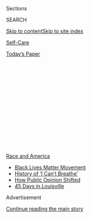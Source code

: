 <div id="app">

<div>

<div>

<div>

<div class="NYTAppHideMasthead css-1q2w90k e1suatyy0">

<div class="section css-ui9rw0 e1suatyy2">

<div class="css-eph4ug er09x8g0">

<div class="css-6n7j50">

</div>

<span class="css-1dv1kvn">Sections</span>

<div class="css-10488qs">

<span class="css-1dv1kvn">SEARCH</span>

</div>

[Skip to content](#site-content)[Skip to site
index](#site-index)

</div>

<div id="masthead-section-label" class="css-1wr3we4 eaxe0e00">

[Self-Care](https://www.nytimes.com/section/style/self-care/)

</div>

<div class="css-10698na e1huz5gh0">

</div>

</div>

<div id="masthead-bar-one" class="section hasLinks css-15hmgas e1csuq9d3">

<div class="css-uqyvli e1csuq9d0">

</div>

<div class="css-1uqjmks e1csuq9d1">

</div>

<div class="css-9e9ivx">

[](https://myaccount.nytimes.com/auth/login?response_type=cookie&client_id=vi)

</div>

<div class="css-1bvtpon e1csuq9d2">

[Today’s
Paper](https://www.nytimes.com/section/todayspaper)

</div>

</div>

</div>

</div>

<div data-aria-hidden="false">

<div id="site-content" data-role="main">

<div>

<div class="css-1aor85t" style="opacity:0.000000001;z-index:-1;visibility:hidden">

<div class="css-1hqnpie">

<div class="css-epjblv">

<span class="css-17xtcya">[Self-Care](/section/style/self-care/)</span><span class="css-x15j1o">|</span><span class="css-fwqvlz">Self-Care
for Black
Journalists</span>

</div>

<div class="css-k008qs">

<div class="css-1iwv8en">

<span class="css-18z7m18"></span>

<div>

</div>

</div>

<span class="css-1n6z4y">https://nyti.ms/3frJl47</span>

<div class="css-1705lsu">

<div class="css-4xjgmj">

<div class="css-4skfbu" data-role="toolbar" data-aria-label="Social Media Share buttons, Save button, and Comments Panel with current comment count" data-testid="share-tools">

  - 
  - 
  - 
  - 
    
    <div class="css-6n7j50">
    
    </div>

  - 
  - 

</div>

</div>

</div>

</div>

</div>

</div>

<div id="NYT_TOP_BANNER_REGION" class="css-13pd83m">

<div>

<div id="styln-prism-menu-1590763508878" class="section interactive-content interactive-size-medium css-1edisqu">

<div class="css-17ih8de interactive-body">

<div id="scroll-container" class="css-1gj85ro">

[<span class="styln-title-wrap"><span class="css-1pje3qr">Race
and</span><span class="css-1pje3qr">
America</span></span>](https://www.nytimes.com/news-event/george-floyd-protests-minneapolis-new-york-los-angeles?action=click&pgtype=Article&state=default&region=TOP_BANNER&context=storylines_menu)

  - [Black Lives Matter
    Movement](https://www.nytimes.com/interactive/2020/07/03/us/george-floyd-protests-crowd-size.html?action=click&pgtype=Article&state=default&region=TOP_BANNER&context=storylines_menu)
  - [History of ‘I Can’t
    Breathe’](https://www.nytimes.com/interactive/2020/06/28/us/i-cant-breathe-police-arrest.html?action=click&pgtype=Article&state=default&region=TOP_BANNER&context=storylines_menu)
  - [How Public Opinion
    Shifted](https://www.nytimes.com/interactive/2020/06/10/upshot/black-lives-matter-attitudes.html?action=click&pgtype=Article&state=default&region=TOP_BANNER&context=storylines_menu)
  - [45 Days in
    Louisville](https://www.nytimes.com/interactive/2020/07/16/us/black-lives-matter-protests-louisville-breonna-taylor.html?action=click&pgtype=Article&state=default&region=TOP_BANNER&context=storylines_menu)

</div>

</div>

</div>

</div>

</div>

<div id="top-wrapper" class="css-1sy8kpn">

<div id="top-slug" class="css-l9onyx">

Advertisement

</div>

[Continue reading the main
story](#after-top)

<div class="ad top-wrapper" style="text-align:center;height:100%;display:block;min-height:250px">

<div id="top" class="place-ad" data-position="top" data-size-key="top">

</div>

</div>

<div id="after-top">

</div>

</div>

<div>

<div id="sponsor-wrapper" class="css-1hyfx7x">

<div id="sponsor-slug" class="css-19vbshk">

Supported by

</div>

[Continue reading the main
story](#after-sponsor)

<div id="sponsor" class="ad sponsor-wrapper" style="text-align:center;height:100%;display:block">

</div>

<div id="after-sponsor">

</div>

</div>

<div class="css-186x18t">

</div>

<div class="css-1vkm6nb ehdk2mb0">

# Self-Care for Black Journalists

</div>

In a news cycle filled with tragedy, much of it disproportionately
affecting people of color, Black reporters and editors are reimagining
coping strategies.

<div class="css-79elbk" data-testid="photoviewer-wrapper">

<div class="css-z3e15g" data-testid="photoviewer-wrapper-hidden">

</div>

<div class="css-1a48zt4 ehw59r15" data-testid="photoviewer-children">

![<span class="css-16f3y1r e13ogyst0" data-aria-hidden="true">Natelegé
Whaley, a freelance journalist, said: “No one is really thinking about
whether Black freelancers have the resources they need to stay sane
during this
time.”</span>](https://static01.nyt.com/images/2020/07/09/fashion/09BLACK-JOURNALISTS-Natelege-Whaley/merlin_174323043_57123aa6-e6ba-46e0-9178-6e1334e3e7b4-articleLarge.jpg?quality=75&auto=webp&disable=upscale)

</div>

</div>

<div class="css-18e8msd">

<div class="css-vp77d3 epjyd6m0">

<div class="css-1baulvz">

By <span class="css-1baulvz last-byline" itemprop="name">Patrice
Peck</span>

</div>

</div>

  - 
    
    <div class="css-ld3wwf e16638kd2">
    
    Published July 14, 2020Updated July 15,
    2020
    
    </div>

  - 
    
    <div class="css-4xjgmj">
    
    <div class="css-pvvomx" data-role="toolbar" data-aria-label="Social Media Share buttons, Save button, and Comments Panel with current comment count" data-testid="share-tools">
    
      - 
      - 
      - 
      - 
        
        <div class="css-6n7j50">
        
        </div>
    
      - 
      - 
    
    </div>
    
    </div>

</div>

</div>

<div class="section meteredContent css-1r7ky0e" name="articleBody" itemprop="articleBody">

<div class="css-1fanzo5 StoryBodyCompanionColumn">

<div class="css-53u6y8">

Heat flushed Natelegé Whaley’s body as she wrote a news article about
the shooting by police that [killed Breonna
Taylor](https://www.nytimes.com/article/breonna-taylor-police.html). Ms.
Whaley, a journalist, figured she was tired. Then came the mental fog,
digestive issues and blurred vision. When these seemingly separate
issues snowballed into a panic attack and a trip to the emergency room
in late May, Ms. Whaley, 31, who lives in Brooklyn, connected the dots.

“I’m writing about the suffering of someone who looks like me,” she
said. “We just keep going and going and going and going because we feel
like that’s what we must do, and that’s not healthy.”

The news today is filled with grief, especially for Black journalists
reporting on violence against Black people, socioeconomic disparities
underscored by the coronavirus pandemic and racism in the workplace. The
situation is complicated by the fact that often they are doing this work
for publications where most of the staff is white.

“Black journalists, like nurses or psychotherapists or anyone else who
regularly hears or views trauma narratives, may experience vicarious
trauma, or distress that stems from repeated exposure to the trauma of
others,” said Robin D. Stone, a licensed mental health counselor
specializing in trauma-informed treatment. “They may feel especially
vulnerable that the person on the respirator or in the violent video
could be them or someone they love.” (Ms. Stone knows the world of
reporting intimately: For more than 20 years, she was a journalist,
including a stint at The New York Times.)

</div>

</div>

<div class="css-1fanzo5 StoryBodyCompanionColumn">

<div class="css-53u6y8">

The conditions can be particularly challenging for freelancers, who
cannot rely on a biweekly paycheck or corporate health insurance, Ms.
Whaley said.

“Even though you’re getting paid, it really puts us in a vulnerable
position while the company profits off the work that requires immense
emotional and mental labor,” she said. “Yes, the stories need to be
told. But no one is really thinking about whether Black freelancers have
the resources they need to stay sane during this
time.”

<div class="css-79elbk" data-testid="photoviewer-wrapper">

<div class="css-z3e15g" data-testid="photoviewer-wrapper-hidden">

</div>

<div class="css-1a48zt4 ehw59r15" data-testid="photoviewer-children">

<div class="css-zgakxe erfvjey0">

<span class="css-1ly73wi e1tej78p0">Image</span>

<div class="css-zjzyr8">

<div data-testid="lazyimage-container" style="height:355.73333333333335px">

</div>

</div>

</div>

<span class="css-16f3y1r e13ogyst0" data-aria-hidden="true">Julia
Craven, a reporter for Slate.</span>

</div>

</div>

## Addressing Trauma

Black Americans are underrepresented in American newsrooms; a Pew
Research Center survey of data from 2013 to 2017 found that only 7
percent of newsroom employees are Black. (At The New York Times, 9
percent of newsroom employees are Black.) Often Black journalists are
called upon to report and write specifically about issues within their
own community, which may involve viewing imagery that depicts violence,
hatred and death.

Many of them have [begun speaking
out](https://www.huffpost.com/entry/black-journalists-media-reckoning-coronavirus-protests_n_5f0886d5c5b67a80bc06c683?guccounter=1&guce_referrer=aHR0cHM6Ly90LmNvL1llVXE1a2dZU3A_YW1wPTE&guce_referrer_sig=AQAAAI-nT8EfHpllwL0NGE4Zp1KVkb-NaJhDUuKhopPe-9QqpGJCUC1plFEkJU9HV1twl47KO7XZ4lFAMlimSMiCkj4VykYT1hwmBCiQrAX0C6YK8rthWkoOvToTXia8FxjwdzPSs6aeGEKhtO-ABcsLUrgk7hjEdw774SNGdW_ax_ba)about
the importance of prioritizing mental health care and wellness. In the
absence of employer-sponsored insurance and mental health services for
freelancers, and in light of recent discussions on workplace burnout,
many Black journalists are rethinking the work that is required to
report on atrocities in Black communities.

</div>

</div>

<div class="css-1fanzo5 StoryBodyCompanionColumn">

<div class="css-53u6y8">

“I feel like we’re still figuring it out,” Ms. Whaley said. “We’re just
starting to have these open conversations about mental health because in
the past Black journalists were just supposed to be happy just to be in
this space, especially if you have a job at a major publication. It’s
like everyone thinks that you’ve made it.”

Inundated with a nonstop stream of race-related news, today’s Black
journalists are adopting a mix of traditional and informal practices to
better care for and protect their own mental health and wellness.

“All Black Americans have some degree of PTSD,” said Dr. Monnica
Williams, a clinical psychologist and expert in race-based stress and
trauma. In the case of Black journalists, Dr. Williams referred to
studies of being “repeatedly exposed to details of traumatic experiences
in your line of work.”

“Being a journalist is not any different because you’re being constantly
exposed to these gruesome details of horrific instances of racism,” she
said. “So it’s just the same.”

To better manage on a day-to-day basis, Dr. Williams recommended a
“toolbox of coping strategies” that includes seeking social support
within one’s communities, briefly limiting one’s exposure to cues of
racism, engaging with religious or spiritual practices, seeking
distraction from cues of racism, and participating in restful and
relaxing activities.

And how does one determine if and when they should take a break? Dr.
Williams pointed to several examples of racial stress and trauma
interfering with one’s daily functions, like being depressed or anxious
for most of the day, or having trouble sleeping.

</div>

</div>

<div class="css-1fanzo5 StoryBodyCompanionColumn">

<div class="css-53u6y8">

“When you see it affecting your quality of life, that’s a pretty good
sign you should write stories about puppies or something,” she said.

</div>

</div>

<div class="css-79elbk" data-testid="photoviewer-wrapper">

<div class="css-z3e15g" data-testid="photoviewer-wrapper-hidden">

</div>

<div class="css-1a48zt4 ehw59r15" data-testid="photoviewer-children">

![<span class="css-16f3y1r e13ogyst0" data-aria-hidden="true">The
freelance journalist Clydeen McDonald, in Ho Chi Minh City,
Vietnam.</span><span class="css-cnj6d5 e1z0qqy90" itemprop="copyrightHolder"><span class="css-1ly73wi e1tej78p0">Credit...</span><span>Michael
Tatarski</span></span>](https://static01.nyt.com/images/2020/07/09/fashion/09BLACK-JOURNALISTS-Clydeen-McDonald/merlin_174323028_6169af4e-dd82-4271-9aaf-0c6e9761a7e2-articleLarge.jpg?quality=75&auto=webp&disable=upscale)

</div>

</div>

<div class="css-1fanzo5 StoryBodyCompanionColumn">

<div class="css-53u6y8">

But sometimes taking a break from writing means cutting off one’s main
source of income, especially without the support of paid sick days or
paid time off. Ms. Whaley proposed offering Black journalists
fully-funded sabbaticals every to rest, recover and reset: “That would
be a real reparation to me because we need it.”

“I want all Black journalists to know you deserve so much better,” she
continued. “And I deserved better than what I gave myself and what this
industry has given me.”

## Coping Mechanisms

Julia Craven, 27, a reporter for Slate in Washington, D.C., has been
reporting exclusively on racism since graduating from the University of
North Carolina at Chapel Hill in 2014. Two years into her career, the
news cycle flooded with reports of hate crimes and white supremacist
ideologies, fueled in part by the 2016 presidential election. There were
also numerous stories of Black individuals who had been killed in police
custody. Ms. Craven felt she could barely tread water. In each killed
person, she would catch a glimpse of her loved ones: her brother, her
boyfriend, her best friend, her sister and sometimes even herself.

“Everything seemed like it was constantly happening, so I went back into
therapy,” Ms. Craven said. “I knew that I needed to develop some sort of
self care system because if my mental health ain’t on point, then I
can’t do my job.”

</div>

</div>

<div class="css-1fanzo5 StoryBodyCompanionColumn">

<div class="css-53u6y8">

More recently, at her therapist’s suggestion, Ms. Craven has made a
concerted effort to limit her exposure to the news on the weekends. The
move has given her the space and time to focus on herself on days off
and be more present when she is at work, particularly at a demanding
time.

Dr. Williams said she frequently advises her Black clients, friends and
even acquaintances to unplug from social media to recover from stress
and recommends they not watch videos of Black people being harmed. “I
don’t think journalists need to see these videos unless your job is to
write a detailed account of how the person died, second by second,” she
said.

But therapy and an escape from the news is a luxury to many, especially
uninsured and freelance journalists, like Ms. Whaley. She said she tried
seeing a therapist, but her funds were limited given her uneven
employment and the cost of an in-network therapist through her health
insurance.

“I couldn’t afford the therapy because I’m a freelancer and not a
full-time staff writer with benefits,” she said. “But then I need to go
to therapy to help cope with my freelance
career.”

</div>

</div>

<div class="css-79elbk" data-testid="photoviewer-wrapper">

<div class="css-z3e15g" data-testid="photoviewer-wrapper-hidden">

</div>

<div class="css-1a48zt4 ehw59r15" data-testid="photoviewer-children">

<div class="css-1xdhyk6 erfvjey0">

<span class="css-1ly73wi e1tej78p0">Image</span>

<div class="css-zjzyr8">

<div data-testid="lazyimage-container" style="height:257.77777777777777px">

</div>

</div>

</div>

<span class="css-16f3y1r e13ogyst0" data-aria-hidden="true">Nsikan
Akpan, a science editor at National Geographic.</span>

</div>

</div>

<div class="css-1fanzo5 StoryBodyCompanionColumn">

<div class="css-53u6y8">

After Ms. Whaley’s panic attack, though, she pulled back from an
assignment for her own well-being, and an editor sent her a link to the
[Black Journalists Therapy Relief
Fund](https://www.gofundme.com/f/black-journalists-therapy-relief-fund).

</div>

</div>

<div class="css-1fanzo5 StoryBodyCompanionColumn">

<div class="css-53u6y8">

Sonia Weiser, 28, a white freelance writer based in Manhattan, started
the relief fund through a GoFundMe page after witnessing an outpouring
of [calls](https://twitter.com/weischoice/status/1270755036294000640)
for Black writers to cover racial violence, as well as the protests
galvanized by the killing of George Floyd, often for relatively little
compensation.

“It just felt rude and disrespectful to put the onus on Black
journalists, especially when so much of the trauma incurred in the
industry is because of white employers,” she said.

After she created the fund, people donated to meet the $20,000 goal and
raised $32,000 within 48 hours. Ms. Weiser has since raised over
$70,000, and has
[partnered](https://iwmf.submittable.com/submit/25d0d67f-9c98-4813-9259-7d80bca55195/joint-application-form-for-iwmf-u-s-journalism-emergency-fund-and-black-journali)
with the International Women’s Media Foundation for additional support.
They have provided microgrants to 84 applicants (the majority of whom
don’t have health insurance that covers mental health expenses),
matching nearly every person’s desired amount up to $2,000.

As one of the fund recipients, Ms. Whaley has received enough money to
see a therapist — a Black woman, which was Ms. Whaley’s preference —
twice a week for the next four to six months. (She sought more
affordable psychotherapy sessions through Open Path Collective, a
nonprofit organization providing affordable, in-office and online
psychotherapy services ranging from $30 to $80 per session.)

“I was able to take a deep breath after that,” Ms. Whaley said.

While Ms. Stone recommends a therapist if trauma or stress-related
symptoms are interfering with a person’s work or home life, she said she
also encourages Black journalists to cultivate a world outside of work
and to seek support through communities of peers with whom they can
share their experiences and find common ground and validation.

Clydeen McDonald, 33, a freelance journalist from Trinidad and Tobago,
said he had been despondent over his work, especially after two
high-profile, historically white-staffed national publications passed on
his pitches about coronavirus-related news in the Caribbean region.

</div>

</div>

<div class="css-1fanzo5 StoryBodyCompanionColumn">

<div class="css-53u6y8">

“Sometimes I find myself thinking, ‘Did I get rejected because it was
not the right pitch or not professional enough?’” he said.

As a journalist, Mr. McDonald said he feels pressure to make sure people
from his home country and other Caribbean nations see themselves in
timely, in-depth news beyond hurricane coverage. Otherwise, he has not
done his job, he said.

To alleviate stress, Mr. McDonald, who has been living most recently in
Ho Chi Minh City, Vietnam, has weekly phone conversations with his
mother and younger sister — or as Dr. Williams put it, he has found
social support within his own community of friends and family.

Nsikan Akpan, 34, a science editor at National Geographic in Washington,
D.C., unwinds by going on physically demanding bike rides and speaking
with his fiancé, his friends from college and other loved ones, as well
as self-prescribing a sort of musical therapy that involves listening to
throwback Kanye West albums for the sake of
nostalgia.

</div>

</div>

<div class="css-79elbk" data-testid="photoviewer-wrapper">

<div class="css-z3e15g" data-testid="photoviewer-wrapper-hidden">

</div>

<div class="css-1a48zt4 ehw59r15" data-testid="photoviewer-children">

<div class="css-1xdhyk6 erfvjey0">

<span class="css-1ly73wi e1tej78p0">Image</span>

<div class="css-zjzyr8">

<div data-testid="lazyimage-container" style="height:515.5555555555555px">

</div>

</div>

</div>

<span class="css-16f3y1r e13ogyst0" data-aria-hidden="true">Charlie
Brinkhurt-Cuff, the head of editorial at gal-dem magazine, a British
publication.</span>

</div>

</div>

<div class="css-1fanzo5 StoryBodyCompanionColumn">

<div class="css-53u6y8">

“Something about some of the tracks on his early albums just really
speak to me,” Mr. Akpan said. The song “Hey Mama,” a tribute to Mr.
West’s mother from his 2005 album “Late Registration,” is one he has
listened to repeatedly. “I think that really stuck out to me, especially
because George Floyd was calling out for his mom at the end, and my dad
died last year so my mom and I got closer through that,” he said. “I’ve
definitely been thinking about her a lot.”

</div>

</div>

<div class="css-1fanzo5 StoryBodyCompanionColumn">

<div class="css-53u6y8">

Charlie Brinkhurst-Cuff, 27, the head of editorial at [gal-dem
magazine](https://gal-dem.com/), a British publication that centers
perspectives of women and nonbinary people of color, said for a while,
she chose to prioritize her work “ahead of personal concerns.” She
noticed her stress levels were at an all-time high, underscored by a
monthlong eye twitch. She felt anguish about her decision, recently, to
take a week off.

“We’ve been doing this work, this anti-racist kind of reporting, for
years now,” she said. “I’ve never seen this level of interest in what we
do and how we do it. It’s been intense. It’s been very draining. This
period of time and this increased level of interest won’t last, and I
kind of want to make the most out of it while people care.”

</div>

</div>

</div>

<div>

</div>

<div>

</div>

<div>

</div>

<div>

<div id="bottom-wrapper" class="css-1ede5it">

<div id="bottom-slug" class="css-l9onyx">

Advertisement

</div>

[Continue reading the main
story](#after-bottom)

<div id="bottom" class="ad bottom-wrapper" style="text-align:center;height:100%;display:block;min-height:90px">

</div>

<div id="after-bottom">

</div>

</div>

</div>

</div>

</div>

## Site Index

<div>

</div>

## Site Information Navigation

  - [© <span>2020</span> <span>The New York Times
    Company</span>](https://help.nytimes.com/hc/en-us/articles/115014792127-Copyright-notice)

<!-- end list -->

  - [NYTCo](https://www.nytco.com/)
  - [Contact
    Us](https://help.nytimes.com/hc/en-us/articles/115015385887-Contact-Us)
  - [Work with us](https://www.nytco.com/careers/)
  - [Advertise](https://nytmediakit.com/)
  - [T Brand Studio](http://www.tbrandstudio.com/)
  - [Your Ad
    Choices](https://www.nytimes.com/privacy/cookie-policy#how-do-i-manage-trackers)
  - [Privacy](https://www.nytimes.com/privacy)
  - [Terms of
    Service](https://help.nytimes.com/hc/en-us/articles/115014893428-Terms-of-service)
  - [Terms of
    Sale](https://help.nytimes.com/hc/en-us/articles/115014893968-Terms-of-sale)
  - [Site
    Map](https://spiderbites.nytimes.com)
  - [Help](https://help.nytimes.com/hc/en-us)
  - [Subscriptions](https://www.nytimes.com/subscription?campaignId=37WXW)

</div>

</div>

</div>

</div>
